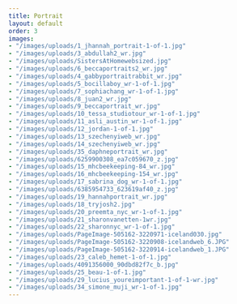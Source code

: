 ```yaml
---
title: Portrait
layout: default
order: 3
images:
- "/images/uploads/1_jhannah_portrait-1-of-1.jpg"
- "/images/uploads/3_abdullah2_wr.jpg"
- "/images/uploads/SistersAtHomewebsized.jpg"
- "/images/uploads/6_beccaportraits2_wr.jpg"
- "/images/uploads/4_gabbyportraitrabbit_wr.jpg"
- "/images/uploads/5_bocillaboy_wr-1-of-1.jpg"
- "/images/uploads/7_sophiachang_wr-1-of-1.jpg"
- "/images/uploads/8_juan2_wr.jpg"
- "/images/uploads/9_beccaportrait_wr.jpg"
- "/images/uploads/10_tessa_studiotour_wr-1-of-1.jpg"
- "/images/uploads/11_asli_austin_wr-1-of-1.jpg"
- "/images/uploads/12_jordan-1-of-1.jpg"
- "/images/uploads/13_szechenyiweb_wr.jpg"
- "/images/uploads/14_szechenyiweb_wr.jpg"
- "/images/uploads/35_daphneportrait_wr.jpg"
- "/images/uploads/6259900308_ea7c059670_z.jpg"
- "/images/uploads/15_mhcbeekeeping-84_wr.jpg"
- "/images/uploads/16_mhcbeekeeping-154_wr.jpg"
- "/images/uploads/17_sabrina_dog_wr-1-of-1.jpg"
- "/images/uploads/6385954733_623619af40_z.jpg"
- "/images/uploads/19_hannahportrait_wr.jpg"
- "/images/uploads/18_tryjosh2.jpg"
- "/images/uploads/20_preemta_nyc_wr-1-of-1.jpg"
- "/images/uploads/21_sharonvanetten-1wr.jpg"
- "/images/uploads/22_sharonnyc_wr-1-of-1.jpg"
- "/images/uploads/PageImage-505162-3220971-iceland030.jpg"
- "/images/uploads/PageImage-505162-3220908-icelandweb_6.JPG"
- "/images/uploads/PageImage-505162-3220914-icelandweb_1.JPG"
- "/images/uploads/23_caleb_hemet-1-of-1.jpg"
- "/images/uploads/4091356000_90dbd82f7c_b.jpg"
- "/images/uploads/25_beau-1-of-1.jpg"
- "/images/uploads/29_lucius_youreimportant-1-of-1-wr.jpg"
- "/images/uploads/34_simone_muji_wr-1-of-1.jpg"
---
```

